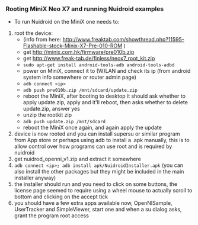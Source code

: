 ### Rooting MiniX Neo X7 and running Nuidroid examples

* To run Nuidroid on the MiniX one needs to:

1. root the device:
	- (info from here: http://www.freaktab.com/showthread.php?11595-Flashable-stock-Minix-X7-Pre-010-ROM )
	- get http://minix.com.hk/firmware/pre010b.zip
	- get http://www.freak-tab.de/finless/neox7_root_kit.zip
	- `sudo apt-get install android-tools-adb android-tools-adbd`
	- power on MiniX, connect it to (W)LAN and check its ip (from android system info somewhere or router admin page)
	- `adb connect <ip>`
	- `adb push pre010b.zip /mnt/sdcard/update.zip`
	- reboot the MiniX, after booting to desktop it should ask whether to apply update.zip, apply and it'll reboot, then asks whether to delete update.zip, answer yes
	- unzip the rootkit zip
	- `adb push update.zip /mnt/sdcard`
	- reboot the MiniX once again, and again apply the update
2. device is now rooted and you can install supersu or similar program from App store or perhaps using adb to install a .apk manually, this is to allow control over how programs can use root and is required by nuidroid
3. get nuidrod_openni_v1.zip and extract it somewhere
4. `adb connect <ip>; adb install apk/NuidroidInstaller.apk` (you can also install the other packages but they might be included in the main installer anyway)
5. the installer should run and you need to click on some buttons, the license page seemed to require using a wheel mouse to actually scroll to bottom and clicking on the accept tick
6. you should have a few extra apps available now, OpenNISample, UserTracker and SimpleViewer, start one and when a su dialog asks, grant the program root access

